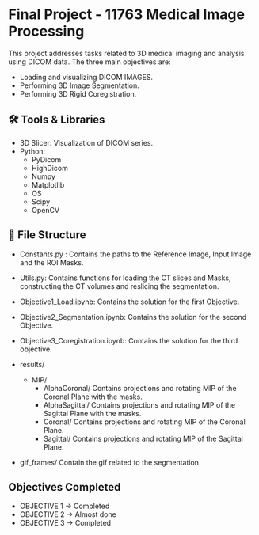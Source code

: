 # Final Project - 11763 Medical Image Processing

This project addresses tasks related to 3D medical imaging and analysis using DICOM data. The three main objectives are: 
- Loading and visualizing DICOM IMAGES.
- Performing 3D Image Segmentation.
- Performing 3D Rigid Coregistration. 

## 🛠 Tools & Libraries

- 3D Slicer: Visualization of DICOM series. 
- Python: 
    - PyDicom
    - HighDicom
    - Numpy
    - Matplotlib
    - OS
    - Scipy
    - OpenCV

## 📂 File Structure
- Constants.py :  Contains the paths to the Reference Image, Input Image and the ROI Masks.
- Utils.py: Contains functions for loading the CT slices and Masks, constructing the CT volumes and reslicing the segmentation. 
- Objective1_Load.ipynb: Contains the solution for the first Objective.
- Objective2_Segmentation.ipynb: Contains the solution for the second Objective.
- Objective3_Coregistration.ipynb: Contains the solution for the third objective. 

- results/ 
    - MIP/
        - AlphaCoronal/ Contains projections and rotating MIP of the Coronal Plane with the masks.
        - AlphaSagittal/  Contains projections and rotating MIP of the Sagittal Plane with the masks.
        - Coronal/  Contains projections and rotating MIP of the Coronal Plane.
        - Sagittal/  Contains projections and rotating MIP of the Sagittal Plane.
- gif_frames/ Contain the gif related to the segmentation

## Objectives Completed
-   OBJECTIVE 1 -> Completed
-   OBJECTIVE 2 -> Almost done
-   OBJECTIVE 3 -> Completed